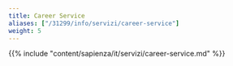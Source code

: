 ```yaml
---
title: Career Service
aliases: ["/31299/info/servizi/career-service"]
weight: 5
---
```


{{% include "content/sapienza/it/servizi/career-service.md" %}}